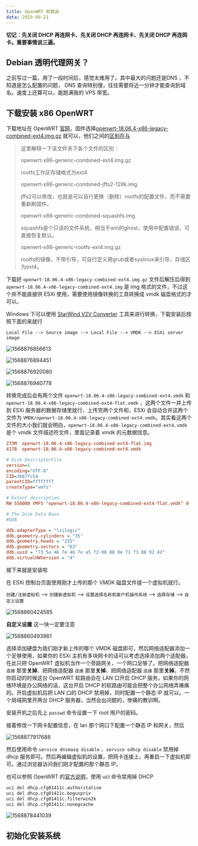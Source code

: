 ```yaml
---
title: OpenWRT 软路由
data: 2019-09-21
---
```


**切记：先关闭 DHCP 再连网卡、先关闭 DHCP 再连网卡、先关闭 DHCP 再连网卡。重要事情说三遍。**

## Debian 透明代理网关？

之前写过一篇[]()，用了一段时间后，感觉太难用了。其中最大的问题还是DNS ，不知道是怎么配置的问题， DNS 查询特别慢，往往需要将近一分钟才能查询到域名。速度上还算可以，能跑满我的 VPS 带宽。

## 下载安装 x86 OpenWRT



下载地址在 OpenWRT [官网](https://downloads.openwrt.org/releases/18.06.4/targets/x86/generic/)，固件选择[openwrt-18.06.4-x86-legacy-combined-ext4.img.gz](https://downloads.openwrt.org/releases/18.06.4/targets/x86/legacy/openwrt-18.06.4-x86-legacy-combined-ext4.img.gz) 就可以，他们之间的[区别在与](https://antkillerfarm.github.io/linux/2015/02/01/Openwrt.html) 



> 这里解释一下该文件夹下各个文件的区别：
>
> openwrt-x86-generic-combined-ext4.img.gz
>
> rootfs工作区存储格式为ext4
>
> openwrt-x86-generic-combined-jffs2-128k.img
>
> jffs2可以修改，也就是可以自行更换（删除）rootfs的配置文件，而不需要重新刷固件。
>
> openwrt-x86-generic-combined-squashfs.img
>
> squashfs是个只读的文件系统，相当于win的ghost，使用中配置错误，可直接恢复默认。
>
> openwrt-x86-generic-rootfs-ext4.img.gz
>
> rootfs的镜像，不带引导，可自行定义用grub或者syslinux来引导，存储区为ext4。



下载好 `openwrt-18.06.4-x86-legacy-combined-ext4.img.gz` 文件后解压后得到 `openwrt-18.06.4-x86-legacy-combined-ext4.img` 是 img 格式的文件，不过这个并不能直接供 ESXi 使用，需要使用镜像转换的工具转换成 vmdk 磁盘格式的才可以。

Windows 下可以使用 [StarWind V2V Converter](https://www.starwindsoftware.com/starwind-v2v-converter) 工具来进行转换，下载安装后按照下面的来就行

```
Local File --> Source image --> Local File --> VMDK --> ESXi server image
```

![1568876856613](img/1568876856613.png)



![1568876894451](img/1568876894451.png)



![1568876920080](img/1568876920080.png)



![1568876940778](img/1568876940778.png)





转换完成后会有两个文件 `openwrt-18.06.4-x86-legacy-combined-ext4.vmdk` 和 `openwrt-18.06.4-x86-legacy-combined-ext4-flat.vmdk` ，这两个文件一并上传到 ESXi 服务器的数据存储里就行，上传完两个文件和，ESXi 会自动合并这两个文件为 `VMDK/openwrt-18.06.4-x86-legacy-combined-ext4.vmdk`。其实看这两个文件的大小我们就会明白，`openwrt-18.06.4-x86-legacy-combined-ext4.vmdk` 是个 vmdk 文件描述符文件，里面记录着 vmdk 的元数据信息。

```ini
273M  openwrt-18.06.4-x86-legacy-combined-ext4-flat.img
417B  openwrt-18.06.4-x86-legacy-combined-ext4.vmdk
```

```ini
# Disk DescriptorFile
version=1
encoding="UTF-8"
CID=3b677c54
parentCID=ffffffff
createType="vmfs"

# Extent description
RW 558080 VMFS "openwrt-18.06.4-x86-legacy-combined-ext4-flat.vmdk" 0

# The Disk Data Base
#DDB

ddb.adapterType = "lsilogic"
ddb.geometry.cylinders = "35"
ddb.geometry.heads = "255"
ddb.geometry.sectors = "63"
ddb.uuid = "73 5a 46 7e 46 7e a5 f2-98 88 0e 71 f3 88 92 42"
ddb.virtualHWVersion = "4"
```

接下来就是安装啦

在 ESXi 控制台页面使用刚才上传的那个 VMDK 磁盘文件搓一个虚拟机就行。 

`创建/注册虚拟机` --> `创建新虚拟机` --> `设置选择名称和客户机操作系统` –-> `选择存储` --> `自定义设置` 

![1568860424585](img/1568860424585.png)

**自定义设置** 这一块一定要注意

![1568860493961](img/1568860493961.png)

选择添加硬盘为我们刚才新上传的哪个 VMDK 磁盘即可，然后网络适配器添加一个足够使用，如果你的 ESXi 主机有多块网卡的话可以考虑选择添加两个适配器，在此只把 OpenWRT 虚拟机当作一个旁路网关，一个网口足够了。把网络适配器 `连接` 那里**关掉**、把网络适配器 `连接` 那里**关掉**、把网络适配器 `连接` 那里**关掉**。不然你启动的时候这台 OpenWRT 软路由会在 LAN 口开启 DHCP 服务，如果你的网络环境是办公网络的话，这台开启 DHCP 的软路由可能会把整个办公网络弄瘫痪的。开启虚拟机后把 LAN 口的 DHCP 禁用掉，同时配置一个静态 IP 就可以。一个局域网里开两台 DHCP 服务器，当然会出问题的，惨痛的教训啊。



安装开机之后先上 `passwd` 命令设置一下 root 用户的密码。

接着修改一下网卡配置信息，在 lan 那个网口下配置一个静态 IP 和网关，然后

![1568877917688](img/1568877917688.png)

然后使用命令 `service dnsmasq disable` 、`service odhcp disable`  禁用掉 dhcp 服务即可。然后再编辑虚拟机的设置，把网卡连接上，再重启一下虚拟机即可。通过浏览器访问我们刚才配置的那个静态 IP。

也可以参照 OpenWRT 的[官方说明](https://openwrt.org/docs/guide-user/base-system/dhcp)，使用 uci 命令禁用掉 DHCP 

```bash
uci del dhcp.cfg01411c.authoritative
uci del dhcp.cfg01411c.boguspriv
uci del dhcp.cfg01411c.filterwin2k
uci del dhcp.cfg01411c.nonegcache
```



![1568878441039](img/1568878441039.png)

## 初始化安装系统

